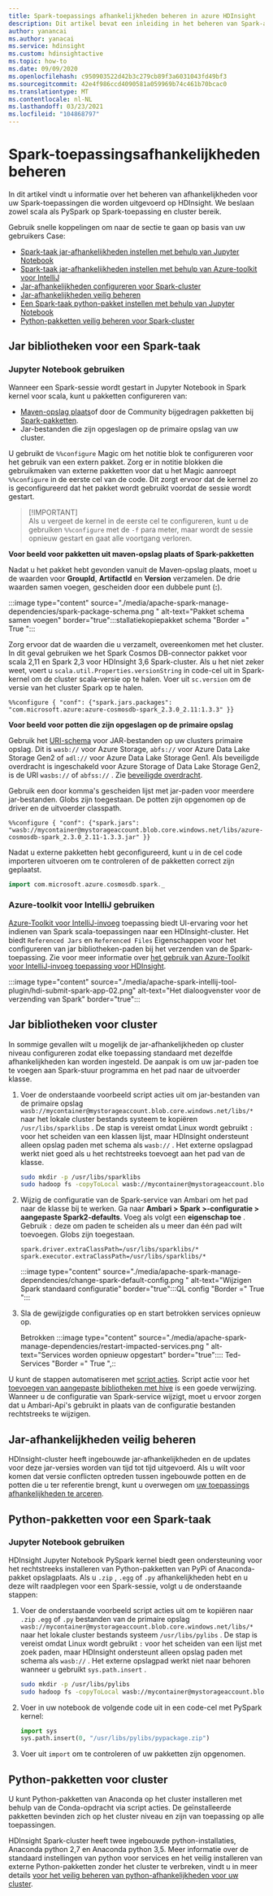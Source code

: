 ```yaml
---
title: Spark-toepassings afhankelijkheden beheren in azure HDInsight
description: Dit artikel bevat een inleiding in het beheren van Spark-afhankelijkheden in een HDInsight Spark-cluster voor PySpark-en scala-toepassingen.
author: yanancai
ms.author: yanacai
ms.service: hdinsight
ms.custom: hdinsightactive
ms.topic: how-to
ms.date: 09/09/2020
ms.openlocfilehash: c950903522d42b3c279cb89f3a6031043fd49bf3
ms.sourcegitcommit: 42e4f986ccd4090581a059969b74c461b70bcac0
ms.translationtype: MT
ms.contentlocale: nl-NL
ms.lasthandoff: 03/23/2021
ms.locfileid: "104868797"
---
```

# <a name="manage-spark-application-dependencies"></a>Spark-toepassingsafhankelijkheden beheren

In dit artikel vindt u informatie over het beheren van afhankelijkheden voor uw Spark-toepassingen die worden uitgevoerd op HDInsight. We beslaan zowel scala als PySpark op Spark-toepassing en cluster bereik.

Gebruik snelle koppelingen om naar de sectie te gaan op basis van uw gebruikers Case:
* [Spark-taak jar-afhankelijkheden instellen met behulp van Jupyter Notebook](#use-jupyter-notebook)
* [Spark-taak jar-afhankelijkheden instellen met behulp van Azure-toolkit voor IntelliJ](#use-azure-toolkit-for-intellij)
* [Jar-afhankelijkheden configureren voor Spark-cluster](#jar-libs-for-cluster)
* [Jar-afhankelijkheden veilig beheren](#safely-manage-jar-dependencies)
* [Een Spark-taak python-pakket instellen met behulp van Jupyter Notebook](#use-jupyter-notebook-1)
* [Python-pakketten veilig beheren voor Spark-cluster](#python-packages-for-cluster)

## <a name="jar-libs-for-one-spark-job"></a>Jar bibliotheken voor een Spark-taak
### <a name="use-jupyter-notebook"></a>Jupyter Notebook gebruiken
Wanneer een Spark-sessie wordt gestart in Jupyter Notebook in Spark kernel voor scala, kunt u pakketten configureren van:

* [Maven-opslag plaats](https://search.maven.org/)of door de Community bijgedragen pakketten bij [Spark-pakketten](https://spark-packages.org/).
* Jar-bestanden die zijn opgeslagen op de primaire opslag van uw cluster.

U gebruikt de `%%configure` Magic om het notitie blok te configureren voor het gebruik van een extern pakket. Zorg er in notitie blokken die gebruikmaken van externe pakketten voor dat u het Magic aanroept `%%configure` in de eerste cel van de code. Dit zorgt ervoor dat de kernel zo is geconfigureerd dat het pakket wordt gebruikt voordat de sessie wordt gestart.

>
>[!IMPORTANT]  
>Als u vergeet de kernel in de eerste cel te configureren, kunt u de gebruiken `%%configure` met de `-f` para meter, maar wordt de sessie opnieuw gestart en gaat alle voortgang verloren.

**Voor beeld voor pakketten uit maven-opslag plaats of Spark-pakketten**

Nadat u het pakket hebt gevonden vanuit de Maven-opslag plaats, moet u de waarden voor **GroupId**, **ArtifactId** en **Version** verzamelen. De drie waarden samen voegen, gescheiden door een dubbele punt (**:**).

   :::image type="content" source="./media/apache-spark-manage-dependencies/spark-package-schema.png " alt-text="Pakket schema samen voegen" border="true":::stallatiekopiepakket schema "Border =" True ":::

Zorg ervoor dat de waarden die u verzamelt, overeenkomen met het cluster. In dit geval gebruiken we het Spark Cosmos DB-connector pakket voor scala 2,11 en Spark 2,3 voor HDInsight 3,6 Spark-cluster. Als u het niet zeker weet, voert u `scala.util.Properties.versionString` in code-cel uit in Spark-kernel om de cluster scala-versie op te halen. Voer uit `sc.version` om de versie van het cluster Spark op te halen.

```
%%configure { "conf": {"spark.jars.packages": "com.microsoft.azure:azure-cosmosdb-spark_2.3.0_2.11:1.3.3" }}
```

**Voor beeld voor potten die zijn opgeslagen op de primaire opslag**

Gebruik het [URI-schema](../hdinsight-hadoop-linux-information.md#URI-and-scheme) voor JAR-bestanden op uw clusters primaire opslag. Dit is `wasb://` voor Azure Storage, `abfs://` voor Azure Data Lake Storage Gen2 of `adl://` voor Azure Data Lake Storage Gen1. Als beveiligde overdracht is ingeschakeld voor Azure Storage of Data Lake Storage Gen2, is de URI `wasbs://` of `abfss://` . Zie [beveiligde overdracht](../../storage/common/storage-require-secure-transfer.md).

Gebruik een door komma's gescheiden lijst met jar-paden voor meerdere jar-bestanden. Globs zijn toegestaan. De potten zijn opgenomen op de driver en de uitvoerder classpath.

```
%%configure { "conf": {"spark.jars": "wasb://mycontainer@mystorageaccount.blob.core.windows.net/libs/azure-cosmosdb-spark_2.3.0_2.11-1.3.3.jar" }}
```

Nadat u externe pakketten hebt geconfigureerd, kunt u in de cel code importeren uitvoeren om te controleren of de pakketten correct zijn geplaatst.

```scala
import com.microsoft.azure.cosmosdb.spark._
```

### <a name="use-azure-toolkit-for-intellij"></a>Azure-toolkit voor IntelliJ gebruiken
[Azure-Toolkit voor IntelliJ-invoeg](./apache-spark-intellij-tool-plugin.md) toepassing biedt UI-ervaring voor het indienen van Spark scala-toepassingen naar een HDInsight-cluster. Het biedt `Referenced Jars` en `Referenced Files` Eigenschappen voor het configureren van jar bibliotheken-paden bij het verzenden van de Spark-toepassing. Zie voor meer informatie over [het gebruik van Azure-Toolkit voor IntelliJ-invoeg toepassing voor HDInsight](./apache-spark-intellij-tool-plugin.md#run-a-spark-scala-application-on-an-hdinsight-spark-cluster).

:::image type="content" source="./media/apache-spark-intellij-tool-plugin/hdi-submit-spark-app-02.png" alt-text="Het dialoogvenster voor de verzending van Spark" border="true":::

## <a name="jar-libs-for-cluster"></a>Jar bibliotheken voor cluster
In sommige gevallen wilt u mogelijk de jar-afhankelijkheden op cluster niveau configureren zodat elke toepassing standaard met dezelfde afhankelijkheden kan worden ingesteld. De aanpak is om uw jar-paden toe te voegen aan Spark-stuur programma en het pad naar de uitvoerder klasse.

1. Voer de onderstaande voorbeeld script acties uit om jar-bestanden van de primaire opslag `wasb://mycontainer@mystorageaccount.blob.core.windows.net/libs/*` naar het lokale cluster bestands systeem te kopiëren `/usr/libs/sparklibs` . De stap is vereist omdat Linux wordt gebruikt `:` voor het scheiden van een klassen lijst, maar HDInsight ondersteunt alleen opslag paden met schema als `wasb://` . Het externe opslagpad werkt niet goed als u het rechtstreeks toevoegt aan het pad van de klasse.

    ```bash
    sudo mkdir -p /usr/libs/sparklibs
    sudo hadoop fs -copyToLocal wasb://mycontainer@mystorageaccount.blob.core.windows.net/libs/*.* /usr/libs/sparklibs
    ```

2. Wijzig de configuratie van de Spark-service van Ambari om het pad naar de klasse bij te werken. Ga naar **Ambari > Spark >-configuratie > aangepaste Spark2-defaults**. Voeg als volgt een **eigenschap toe** . Gebruik `:` deze om paden te scheiden als u meer dan één pad wilt toevoegen. Globs zijn toegestaan.

    ```
    spark.driver.extraClassPath=/usr/libs/sparklibs/*
    spark.executor.extraClassPath=/usr/libs/sparklibs/*
    ```

   :::image type="content" source="./media/apache-spark-manage-dependencies/change-spark-default-config.png " alt-text="Wijzigen Spark standaard configuratie" border="true":::QL config "Border =" True ":::

3. Sla de gewijzigde configuraties op en start betrokken services opnieuw op.

   Betrokken :::image type="content" source="./media/apache-spark-manage-dependencies/restart-impacted-services.png " alt-text="Services worden opnieuw opgestart" border="true":::: Ted-Services "Border =" True ",::

U kunt de stappen automatiseren met [script acties](../hdinsight-hadoop-customize-cluster-linux.md). Script actie voor het [toevoegen van aangepaste bibliotheken met hive](https://hdiconfigactions.blob.core.windows.net/linuxsetupcustomhivelibsv01/setup-customhivelibs-v01.sh) is een goede verwijzing. Wanneer u de configuratie van Spark-service wijzigt, moet u ervoor zorgen dat u Ambari-Api's gebruikt in plaats van de configuratie bestanden rechtstreeks te wijzigen. 

## <a name="safely-manage-jar-dependencies"></a>Jar-afhankelijkheden veilig beheren
HDInsight-cluster heeft ingebouwde jar-afhankelijkheden en de updates voor deze jar-versies worden van tijd tot tijd uitgevoerd. Als u wilt voor komen dat versie conflicten optreden tussen ingebouwde potten en de potten die u ter referentie brengt, kunt u overwegen om [uw toepassings afhankelijkheden te arceren](./safely-manage-jar-dependency.md).

## <a name="python-packages-for-one-spark-job"></a>Python-pakketten voor een Spark-taak
### <a name="use-jupyter-notebook"></a>Jupyter Notebook gebruiken
HDInsight Jupyter Notebook PySpark kernel biedt geen ondersteuning voor het rechtstreeks installeren van Python-pakketten van PyPi of Anaconda-pakket opslagplaats. Als u `.zip` , `.egg` of `.py` afhankelijkheden hebt en u deze wilt raadplegen voor een Spark-sessie, volgt u de onderstaande stappen:

1. Voer de onderstaande voorbeeld script acties uit om te kopiëren naar `.zip` `.egg` of `.py` bestanden van de primaire opslag `wasb://mycontainer@mystorageaccount.blob.core.windows.net/libs/*` naar het lokale cluster bestands systeem `/usr/libs/pylibs` . De stap is vereist omdat Linux wordt gebruikt `:` voor het scheiden van een lijst met zoek paden, maar HDInsight ondersteunt alleen opslag paden met schema als `wasb://` . Het externe opslagpad werkt niet naar behoren wanneer u gebruikt `sys.path.insert` .

    ```bash
    sudo mkdir -p /usr/libs/pylibs
    sudo hadoop fs -copyToLocal wasb://mycontainer@mystorageaccount.blob.core.windows.net/libs/*.* /usr/libs/pylibs
    ```

2. Voer in uw notebook de volgende code uit in een code-cel met PySpark kernel:

   ```python
   import sys
   sys.path.insert(0, "/usr/libs/pylibs/pypackage.zip")
   ```

3. Voer uit `import` om te controleren of uw pakketten zijn opgenomen.  

## <a name="python-packages-for-cluster"></a>Python-pakketten voor cluster
U kunt Python-pakketten van Anaconda op het cluster installeren met behulp van de Conda-opdracht via script acties. De geïnstalleerde pakketten bevinden zich op het cluster niveau en zijn van toepassing op alle toepassingen. 

HDInsight Spark-cluster heeft twee ingebouwde python-installaties, Anaconda python 2,7 en Anaconda python 3,5. Meer informatie over de standaard instellingen van python voor services en het veilig installeren van externe Python-pakketten zonder het cluster te verbreken, vindt u in meer details [voor het veilig beheren van python-afhankelijkheden voor uw cluster](./apache-spark-python-package-installation.md).
